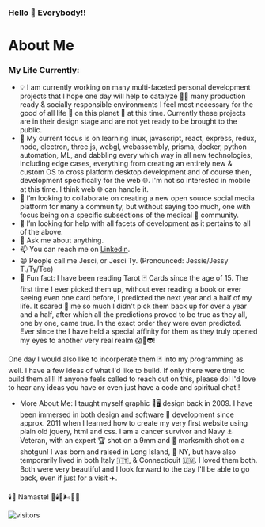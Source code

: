 ### Hello 👋 Everybody!!

# About Me

### My Life Currently:
- 💡 I am currently working on many multi-faceted personal development projects that I hope one day will help to catalyze 🏹🎯 many production ready & socially responsible environments I feel most necessary for the good of all life 🌱 on this planet 🪩 at this time. Currently these projects are in their design stage and are not yet ready to be brought to the public.
- 🧮 My current focus is on learning linux, javascript, react, express, redux, node, electron, three.js, webgl, webassembly, prisma, docker, python automation, ML, and dabbling every which way in all new technologies, including edge cases, everything from creating an entirely new & custom OS to cross platform desktop development and of course then, development specifically for the web 🌐. I'm not so interested in mobile at this time. I think web 🌐 can handle it. 
- 🤑 I’m looking to collaborate on creating a new open source social media platform for many a community, but without saying too much, one with focus being on a specific subsections of the medical 🧬 community.
- 🤔 I’m looking for help with all facets of development as it pertains to all of the above.
- 💬 Ask me about anything.
- 📫 You can reach me on [Linkedin](https://www.linkedin.com/in/jessicatermini/).
- 😄 People call me Jesci, or Jesci Ty. (Pronounced: Jessie/Jessy T./Ty/Tee)
- 🔮 Fun fact: I have been reading Tarot 🃏 Cards since the age of 15. The first time I ever picked them up, without ever reading a book or ever seeing even one card before, I predicted the next year and a half of my life. It scared 🤯 me so much I didn't pick them back up for over a year and a half, after which all the predictions proved to be true as they all, one by one, came true. In the exact order they were even predicted. Ever since the I have held a special affinity for them as they truly opened my eyes to another very real realm 😱👻👽! 

One day I would also like to incorperate them 🃏 into my programming as well. I have a few ideas of what I'd like to build. If only there were time to build them all!! If anyone feels called to reach out on this, please do! I'd love to hear any ideas you have or even just have a code and spiritual chat!!

- More About Me: I taught myself graphic 🎨🖥️ design back in 2009. I have been immersed in both design and software 💾 development since approx. 2011 when I learned how to create my very first website using plain old jquery, html and css. I am a cancer survivor and Navy ⚓ Veteran, with an expert 🏆 shot on a 9mm and 🥈 marksmith shot on a shotgun! I was born and raised in Long Island, 🗽 NY, but have also temporarily lived in both Italy 🇮🇹, & Connecticuit 🇺🇲. I loved them both. Both were very beautiful and I look forward to the day I'll be able to go back, even if just for a visit ✈️.

🕯️🙏  Namaste! 🙏🕯️🌈🌬️💨✨


![visitors](https://visitor-badge.glitch.me/badge?page_id=JessMTermini.JessMTermini)
